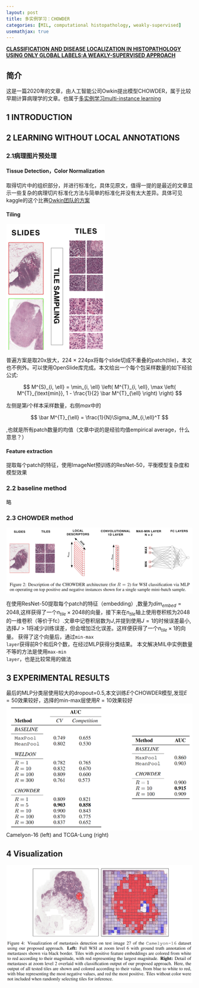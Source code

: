 ```yaml
---
layout: post
title: 多实例学习：CHOWDER
categories: [MIL, computational histopathology, weakly-supervised]
usemathjax: true
---
```



[**CLASSIFICATION AND DISEASE LOCALIZATION IN HISTOPATHOLOGY USING ONLY GLOBAL LABELS:A WEAKLY-SUPERVISED APPROACH**](https://arxiv.org/abs/1802.02212)
## 简介
这是一篇2020年的文章，由人工智能公司Owkin提出模型CHOWDER，属于比较早期计算病理学的文章。也属于[多实例学习multi-instance learning]()     

## 1 INTRODUCTION 

## 2 LEARNING WITHOUT LOCAL ANNOTATIONS

### 2.1病理图片预处理
#### Tissue Detection，Color Normalization
取得切片中的组织部分，并进行标准化，具体见原文，值得一提的是最近的文章显示一些复杂的病理切片标准化方法与简单的标准化并没有太大差异。具体可见kaggle的这个比赛[Owkin团队的方案](https://www.kaggle.com/competitions/UBC-OCEAN/discussion/466455)
#### Tiling
![alt text](/assets/image/2024-4-26-CHOWDER.md/image.png)

普遍方案是取20x放大，224 × 224px将每个slide切成不重叠的patch(tile)，本文也不例外。可以使用OpenSlide库完成。本文给出一个每个包采样数量的如下经验公式:

$$
M^{S}_{i, \ell} = \min_{i, \ell} \left( M^{T}_{i, \ell}, \max \left( M^{T}_{\text{min}}, 1 - \frac{1}{2} \bar M^{T}_{\ell} \right) \right)
$$

左侧是第$i$个样本采样数量，右侧$max$中的

$$
\bar M^{T}_{\ell} = \frac{1}{N}\Sigma_iM_{i,\ell}^T
$$

,也就是所有patch数量的均值（文章中说的是经验均值empirical average，什么意思？）

#### Feature extraction
提取每个patch的特征，使用ImageNet预训练的ResNet-50，平衡模型复杂度和模型效果

### 2.2 baseline method
略

### 2.3 CHOWDER method
![alt text](/assets/image/2024-4-26-CHOWDER.md/image-1.png)

在使用ResNet-50提取每个patch的特征（embedding）,数量为$dim_{embed} = 2048$,这样获得了一个$n_{tile} × 2048$的向量，接下来在$n_{tile}$轴上使用卷积核为2048的一维卷积（等价于fc）.文章中记卷积层数为$J$,并提到使用$J=1$的时候误差最小,选择$J>1$将减少训练误差，但会增加泛化误差。这样便获得了一个$n_{tile} × 1$的向量。
获得了这个向量后，通过<code>min-max layer</code>获得前R个和后R个数，在经过MLP获得分类结果。
本文解决MIL中实例数量不等的方法是使用<code>max-min layer</code>，也是比较常用的做法

## 3 EXPERIMENTAL RESULTS
最后的MLP分类层使用较大的dropout=0.5,本文训练$E$个CHOWDER模型,发现$E=50$效果较好，选择的min-max层使用$R=10$效果较好
![alt text](/assets/image/2024-4-26-CHOWDER.md/image-2.png)
Camelyon-16 (left) and TCGA-Lung (right)

## 4 Visualization
![alt text](/assets/image/2024-4-26-CHOWDER.md/image-3.png)